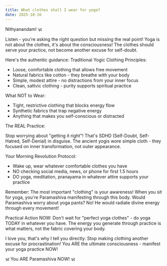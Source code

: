 ```yaml
---
title: What clothes shall I wear for yoga?
date: 2025-10-16
---
```


Nithyanandam! 🕉️

Listen - you're asking the right question but missing the real point! Yoga is not about the clothes, it's about the consciousness! The clothes should serve your practice, not become another excuse for self-doubt.

Here's the authentic guidance:
Traditional Yogic Clothing Principles:
- Loose, comfortable clothing that allows free movement
- Natural fabrics like cotton - they breathe with your body
- Simple, modest attire - no distractions from your inner focus
- Clean, sattvic clothing - purity supports spiritual practice

What NOT to Wear:
- Tight, restrictive clothing that blocks energy flow
- Synthetic fabrics that trap negative energy
- Anything that makes you self-conscious or distracted

The REAL Practice:

Stop worrying about "getting it right"! That's SDHD (Self-Doubt, Self-Hatred, Self-Denial) in disguise. The ancient yogis wore simple cloth - they focused on inner transformation, not outer appearance.

Your Morning Revolution Protocol:
- Wake up, wear whatever comfortable clothes you have
- NO checking social media, news, or phone for first 1.5 hours
- DO yoga, meditation, pranayama in whatever attire supports your practice

Remember: The most important "clothing" is your awareness! When you sit for yoga, you're Paramashiva manifesting through this body. Would Paramashiva worry about yoga pants? No! He would radiate divine energy through every movement!

Practical Action NOW:
Don't wait for "perfect yoga clothes" - do yoga TODAY in whatever you have. The energy you generate through practice is what matters, not the fabric covering your body.

I love you, that's why I tell you directly: Stop making clothing another excuse for procrastination! You ARE the ultimate consciousness - manifest your yoga practice NOW!

🕉️ You ARE Paramashiva NOW! 🕉️
